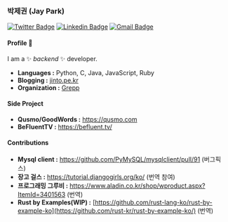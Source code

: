 ### 박제권 (Jay Park)
[![Twitter Badge](https://img.shields.io/badge/-Jay_Park-1ca0f1?style=flat-square&logo=twitter&logoColor=white&link=https://twitter.com/jinto)](https://twitter.com/jinto)  [![Linkedin Badge](https://img.shields.io/badge/-Jay_Park-blue?style=flat-square&logo=Linkedin&logoColor=white&link=https://www.linkedin.com/in/jaykwonpark//)](https://www.linkedin.com/in/jaykwonpark/) [![Gmail Badge](https://img.shields.io/badge/-jaypark@gmail.com-c14438?style=flat-square&logo=Gmail&logoColor=white&link=mailto:jaypark@gmail.com)](mailto:jaypark@gmail.com)


#### Profile 👋

I am a ✨ _backend_ ✨ developer.

-  **Languages :** Python, C, Java, JavaScript, Ruby
-  **Blogging :** [jinto.pe.kr](http://jinto.pe.kr)
-  **Organization :** [Grepp](http://grepp.co)


#### Side Project

-  **Qusmo/GoodWords :** https://qusmo.com
-  **BeFluentTV :** https://befluent.tv/

#### Contributions

-  **Mysql client :** https://github.com/PyMySQL/mysqlclient/pull/91 (버그픽스)
-  **장고 걸스 :** https://tutorial.djangogirls.org/ko/ (번역 참여)
-  **프로그래밍 그루비 :** https://www.aladin.co.kr/shop/wproduct.aspx?ItemId=3401563 (번역)
-  **Rust by Examples(WIP) :** [https://github.com/rust-lang-ko/rust-by-example-ko](https://github.com/rust-kr/rust-by-example-ko/) (번역)


<!--
- 🔭 I’m currently working on ...
- 🌱 I’m currently learning ...
- 👯 I’m looking to collaborate on ...
- 🤔 I’m looking for help with ...
- 💬 Ask me about ...
- 📫 How to reach me: ...
- 😄 Pronouns: ...
- ⚡ Fun fact: ...
-->
